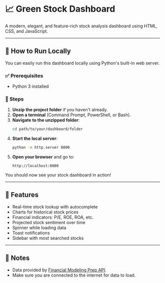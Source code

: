 
# 📈 Green Stock Dashboard

A modern, elegant, and feature-rich stock analysis dashboard using HTML, CSS, and JavaScript.

---

## 🚀 How to Run Locally

You can easily run this dashboard locally using Python's built-in web server.

### ✅ Prerequisites
- Python 3 installed

### 🔧 Steps

1. **Unzip the project folder** if you haven't already.
2. **Open a terminal** (Command Prompt, PowerShell, or Bash).
3. **Navigate to the unzipped folder**:
   ```bash
   cd path/to/your/dashboard/folder
   ```
4. **Start the local server**:
   ```bash
   python -m http.server 8000
   ```
5. **Open your browser** and go to:
   ```
   http://localhost:8000
   ```

You should now see your stock dashboard in action!

---

## 🧩 Features

- Real-time stock lookup with autocomplete
- Charts for historical stock prices
- Financial indicators: P/E, ROE, ROA, etc.
- Projected stock sentiment over time
- Spinner while loading data
- Toast notifications
- Sidebar with most searched stocks

---

## 🧠 Notes

- Data provided by [Financial Modeling Prep API](https://financialmodelingprep.com).
- Make sure you are connected to the internet for data to load.

